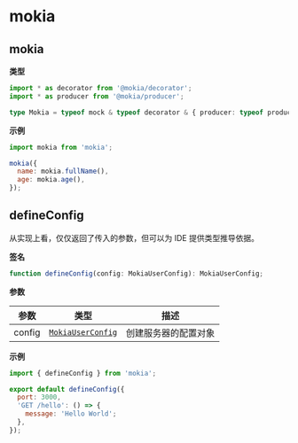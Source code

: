 # mokia

## mokia

**类型**

```typescript
import * as decorator from '@mokia/decorator';
import * as producer from '@mokia/producer';

type Mokia = typeof mock & typeof decorator & { producer: typeof producer; defineConfig: typeof defineConfig };
```

**示例**

```javascript
import mokia from 'mokia';

mokia({
  name: mokia.fullName(),
  age: mokia.age(),
});
```

## defineConfig

从实现上看，仅仅返回了传入的参数，但可以为 IDE 提供类型推导依据。

**签名**

```typescript
function defineConfig(config: MokiaUserConfig): MokiaUserConfig;
```

**参数**

| 参数   | 类型                                            | 描述                 |
| ------ | ----------------------------------------------- | -------------------- |
| config | [`MokiaUserConfig`](./server.html#serverconfig) | 创建服务器的配置对象 |

**示例**

```javascript
import { defineConfig } from 'mokia';

export default defineConfig({
  port: 3000,
  'GET /hello': () => {
    message: 'Hello World';
  },
});
```
